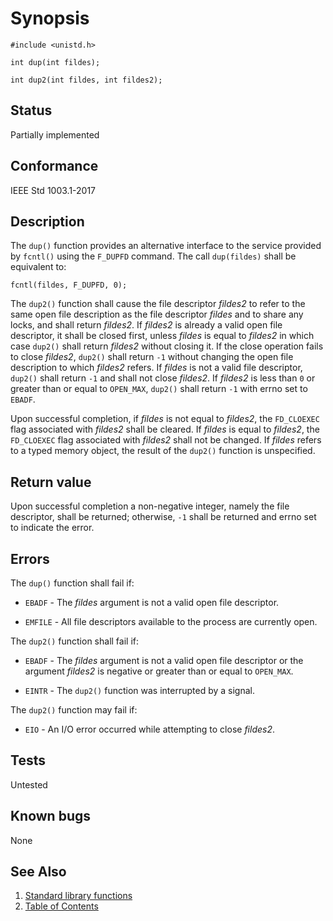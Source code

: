 # Synopsis

`#include <unistd.h>`

`int dup(int fildes);`

`int dup2(int fildes, int fildes2);`

## Status

Partially implemented

## Conformance

IEEE Std 1003.1-2017

## Description

The `dup()` function provides an alternative interface to the service provided by `fcntl()` using the `F_DUPFD` command.
The call `dup(fildes)` shall be equivalent
to:

`fcntl(fildes, F_DUPFD, 0);`

The `dup2()` function shall cause the file descriptor _fildes2_ to refer to the same open file description as the file
descriptor _fildes_ and to share any locks, and shall return _fildes2_. If _fildes2_ is already a valid open file
descriptor, it shall be closed first, unless _fildes_ is equal to _fildes2_ in which case `dup2()` shall return
_fildes2_ without closing it. If the close operation fails to close _fildes2_, `dup2()` shall return ``-1`` without
changing the open file description to which _fildes2_ refers. If _fildes_ is not a valid file descriptor, `dup2()`
shall return `-1` and shall not close _fildes2_. If _fildes2_ is less than `0` or greater than or equal to `OPEN_MAX`,
`dup2()` shall return `-1` with errno set to `EBADF`.

Upon successful completion, if _fildes_ is not equal to _fildes2_, the `FD_CLOEXEC` flag associated with _fildes2_
shall be cleared. If _fildes_ is equal to _fildes2_, the `FD_CLOEXEC` flag associated with _fildes2_ shall not be
changed.
If _fildes_ refers to a typed memory object, the result of the `dup2()` function is unspecified.

## Return value

Upon successful completion a non-negative integer, namely the file descriptor, shall be returned; otherwise, `-1` shall
be returned and errno set to indicate the error.

## Errors

The `dup()` function shall fail if:

* `EBADF` - The _fildes_ argument is not a valid open file descriptor.

* `EMFILE` - All file descriptors available to the process are currently open.

The `dup2()` function shall fail if:

* `EBADF` - The _fildes_ argument is not a valid open file descriptor or the argument _fildes2_ is negative or greater
 than or equal to `OPEN_MAX`.

* `EINTR` - The `dup2()` function was interrupted by a signal.

The `dup2()` function may fail if:

* `EIO` - An I/O error occurred while attempting to close _fildes2_.

## Tests

Untested

## Known bugs

None

## See Also

1. [Standard library functions](../README.md)
2. [Table of Contents](../../../README.md)
